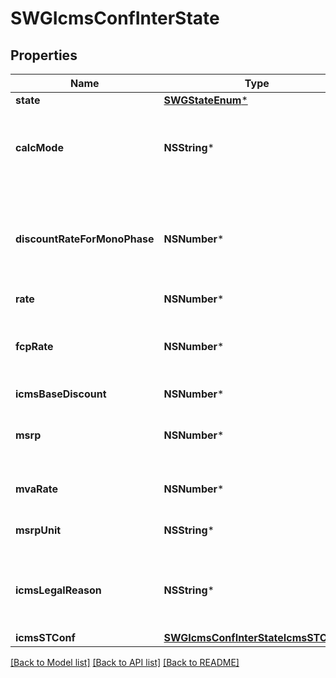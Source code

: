 # SWGIcmsConfInterState

## Properties
Name | Type | Description | Notes
------------ | ------------- | ------------- | -------------
**state** | [**SWGStateEnum***](SWGStateEnum.md) |  | [optional] 
**calcMode** | **NSString*** | how this ICMS will be calculed for itens linked to this configuration | [optional] 
**discountRateForMonoPhase** | **NSNumber*** | discount if the item is subject to monophase PIS/COFINS when operation interstate | [optional] 
**rate** | **NSNumber*** | ICMS rate | [optional] 
**fcpRate** | **NSNumber*** | FCP rate (Fundo de Combate à Probreza / Fund Against Poverty | [optional] 
**icmsBaseDiscount** | **NSNumber*** | ICMS rate | [optional] 
**msrp** | **NSNumber*** | SRP or MMSRP amount base for this icms configuration | [optional] 
**mvaRate** | **NSNumber*** | ICMS MVA rate to define calc base | [optional] 
**msrpUnit** | **NSString*** | unit used to SRP amount value | [optional] 
**icmsLegalReason** | **NSString*** | Code for the ICM legal reason, this message will be placed on invoice. | [optional] 
**icmsSTConf** | [**SWGIcmsConfInterStateIcmsSTConf***](SWGIcmsConfInterStateIcmsSTConf.md) |  | [optional] 

[[Back to Model list]](../README.md#documentation-for-models) [[Back to API list]](../README.md#documentation-for-api-endpoints) [[Back to README]](../README.md)


